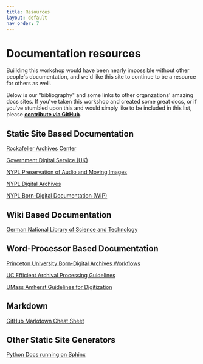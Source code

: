 ```yaml
---
title: Resources
layout: default
nav_order: 7
---
```


# Documentation resources

Buiilding this workshop would have been nearly impossible without other people's documentation, and we'd like this site to continue to be a resource for others as well. 

Below is our "bibliography" and some links to other organzations' amazing docs sites. If you've taken this workshop and created some great docs, or if you've stumbled upon this and would simply like to be included in this list, please **[contribute via GitHub](http://github.com/ctodocs/ctod)**. 

## Static Site Based Documentation

[Rockafeller Archives Center](https://docs.rockarch.org/)

[Government Digital Service (UK)](https://tdt-documentation.london.cloudapps.digital/#technical-documentation-template)

[NYPL Preservation of Audio and Moving Images](https://nypl.github.io/ami-preservation/)

[NYPL Digital Archives](https://nypl.github.io/digarch/)

[NYPL Born-Digital Documentation (WIP)](https://nypl.github.io/born-digital-docs/)

## Wiki Based Documentation

[German National Library of Science and Technology](https://wiki.tib.eu/confluence/display/lza/Digital+preservation+at+TIB)

## Word-Processor Based Documentation

[Princeton University Born-Digital Archives Workflows](https://library.princeton.edu/special-collections/workflows/born-digital/university-archives)

[UC Efficient Archival Processing Guidelines](https://libraries.universityofcalifornia.edu/groups/files/hosc/docs/_Efficient_Archival_Processing_Guidelines_v3-1.pdf)

[UMass Amherst Guidelines for Digitization](https://www.library.umass.edu/assets/Digital-Strategies-Group/Guidelines-Policies/UMass-Amherst-Libraries-Best-Practice-Guidelines-for-Digitization-20110523-templated.pdf)

## Markdown
[GitHub Markdown Cheat Sheet](https://github.com/adam-p/markdown-here/wiki/Markdown-Cheatsheet)

## Other Static Site Generators
[Python Docs running on Sphinx](https://docs.python.org/3/)